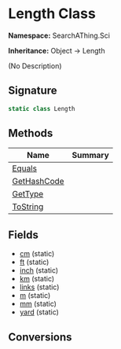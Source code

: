 # Length Class
**Namespace:** SearchAThing.Sci

**Inheritance:** Object → Length

(No Description)

## Signature
```csharp
static class Length
```
## Methods
|**Name**|**Summary**|
|---|---|
|[Equals](Length/Equals.md)||
|[GetHashCode](Length/GetHashCode.md)||
|[GetType](Length/GetType.md)||
|[ToString](Length/ToString.md)||
## Fields
- [cm](Length/cm.md) (static)
- [ft](Length/ft.md) (static)
- [inch](Length/inch.md) (static)
- [km](Length/km.md) (static)
- [links](Length/links.md) (static)
- [m](Length/m.md) (static)
- [mm](Length/mm.md) (static)
- [yard](Length/yard.md) (static)
## Conversions
